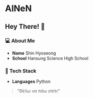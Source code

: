 # AlNeN
## Hey There! 👋
### 💻 About Me  
- **Name** Shin Hyoseong
- **School** Hansung Science High School

### 🧰 Tech Stack  
- **Languages** Python
  
>_"Θέλω να πάω σπίτι"_
